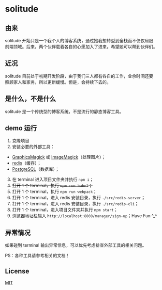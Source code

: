 # solitude

## 由来
solitude 开始只是一个我个人的博客系统，通过她我想转型到全栈而不仅仅局限前端领域。后来，两个伙伴载着各自的心愿加入了进来，希望她可以帮到伙伴们。

## 近况
solitude 目前处于初期开发阶段，由于我们三人都有各自的工作，业余时间还要照顾家人和家务，所以更新缓慢。但是，会持续下去的。

## 是什么，不是什么
solitude 是一个传统型的博客系统，不是流行的静态博客工具。

## demo 运行
1. 克隆项目
2. 安装必要的外部工具：
  * [GraphicsMagick](http://www.graphicsmagick.org/) 或 [ImageMagick](http://www.imagemagick.org/)（处理图片）；
  * [redis](http://redis.io/)（缓存）；
  * [PostgreSQL](http://www.postgresql.org/)（数据库）；
3. 在 terminal 进入项目文件夹并执行 `npm i`；
4. ~~打开 1 个 terminal，执行 `npm run babel`；~~
5. 打开 1 个 terminal，执行 `npm run webpack`；
6. 打开 1 个 terminal，进入 redis 安装目录，执行 `./src/redis-server`；
7. 打开 1 个 terminal，进入 redis 安装目录，执行 `./src/redis-cli`；
8. 打开 1 个 terminal，进入项目文件夹并执行 `npm start`；
9. 浏览器地址栏输入 `http://localhost:8000/manager/sign-up`；Have Fun ^_^

## 异常情况
如果碰到 terminal 输出异常信息，可以优先考虑排查外部工具的相关问题。

PS：各种工具请参考相关的文档！

## License
[MIT](https://github.com/rong8296/solitude/blob/master/LICENSE)
